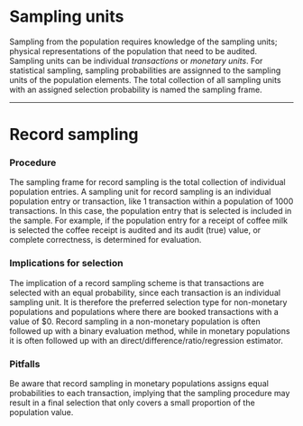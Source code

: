Sampling units
==========================

Sampling from the population requires knowledge of the sampling units; physical representations of the population that need to be audited. Sampling units can be individual <i>transactions</i> or <i>monetary units</i>. For statistical sampling, sampling probabilities are assignned to the sampling units of the population elements. The total collection of all sampling units with an assigned selection probability is named the sampling frame.

-------

Record sampling
==========================

### Procedure

The sampling frame for record sampling is the total collection of individual population entries. A sampling unit for record sampling is an individual population entry or transaction, like 1 transaction within a population of 1000 transactions. In this case, the population entry that is selected is included in the sample. For example, if the population entry for a receipt of coffee milk is selected the coffee receipt is audited and its audit (true) value, or complete correctness, is determined for evaluation. 

### Implications for selection

The implication of a record sampling scheme is that transactions are selected with an equal probability, since each transaction is an individual sampling unit. It is therefore the preferred selection type for non-monetary populations and populations where there are booked transactions with a value of $0. Record sampling in a non-monetary population is often followed up with a binary evaluation method, while in monetary populations it is often followed up with an direct/difference/ratio/regression estimator.

### Pitfalls

Be aware that record sampling in monetary populations assigns equal probabilities to each transaction, implying that the sampling procedure may result in a final selection that only covers a small proportion of the population value.